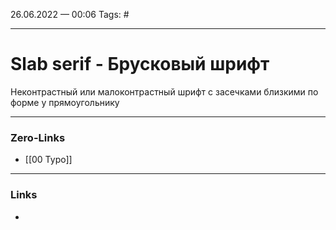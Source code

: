 26.06.2022 — 00:06
Tags: #

---
# Slab serif - Брусковый шрифт
Неконтрастный или малоконтрастный шрифт с засечками близкими по форме у прямоугольнику 


---
### Zero-Links
- [[00 Typo]]

---
### Links
- 